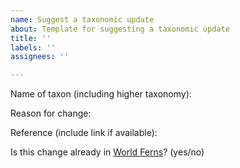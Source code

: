 ```yaml
---
name: Suggest a taxonomic update
about: Template for suggesting a taxonomic update
title: ''
labels: ''
assignees: ''

---
```


Name of taxon (including higher taxonomy):

Reason for change:

Reference (include link if available):

Is this change already in [World Ferns](https://www.worldplants.de/world-ferns/ferns-and-lycophytes-list)? (yes/no)
